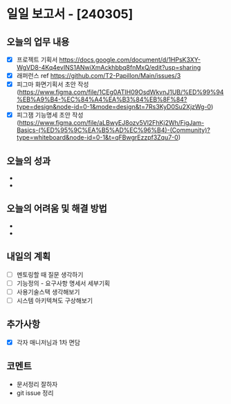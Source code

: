 # 일일 보고서 - [240305]

## 오늘의 업무 내용
- [x] 프로젝트 기획서 https://docs.google.com/document/d/1HPsK3XY-WgVD8-4Kq4evINS1ANwiXmAckhbbq8fnMxQ/edit?usp=sharing 
- [x] 래퍼런스 ref https://github.com/T2-Papillon/Main/issues/3
- [x] 피그마 화면기획서 초안 작성(https://www.figma.com/file/1CEg0ATIH09OsdWkvnJ1UB/%ED%99%94%EB%A9%B4-%EC%84%A4%EA%B3%84%EB%8F%84?type=design&node-id=0-1&mode=design&t=7Rs3KyD0Su2XjzWg-0)
- [x] 피그잼 기능명세 초안 작성(https://www.figma.com/file/aLBwyEJ8ozv5Vl2FhKj2Wh/FigJam-Basics-(%ED%95%9C%EA%B5%AD%EC%96%B4)-(Community)?type=whiteboard&node-id=0-1&t=qFBwgrEzzpf3Zqu7-0)

## 오늘의 성과
-
-

## 오늘의 어려움 및 해결 방법
- 
- 

## 내일의 계획
- [ ] 멘토링할 때 질문 생각하기 
- [ ] 기능정의 - 요구사항 명세서 세부기획
- [ ] 사용기술스택 생각해보기
- [ ] 시스템 아키텍쳐도 구상해보기 

## 추가사항
- [x] 각자 매니저님과 1차 면담

## 코멘트
- 문서정리 잘하자 
- git issue 정리
